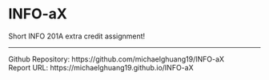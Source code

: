 # INFO-aX
Short INFO 201A extra credit assignment!

<hr>
Github Repository: https://github.com/michaelghuang19/INFO-aX
<br>
Report URL: https://michaelghuang19.github.io/INFO-aX